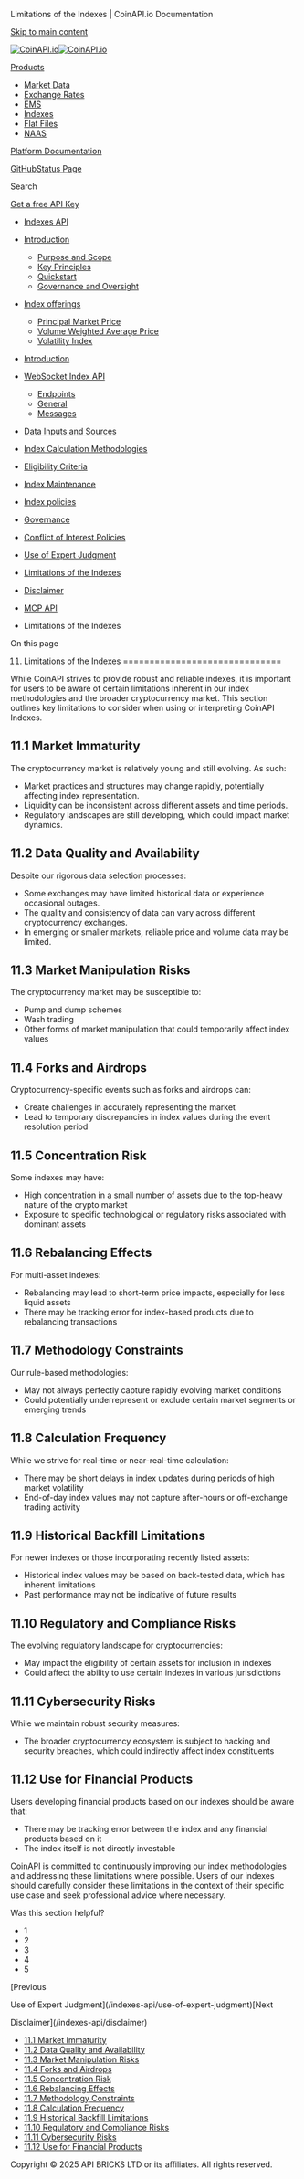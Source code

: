 Limitations of the Indexes | CoinAPI.io Documentation




[Skip to main content](#__docusaurus_skipToContent_fallback)

[![CoinAPI.io](/img/logo.svg)![CoinAPI.io](/img/logo.svg)](https://www.coinapi.io)

[Products](/indexes-api/limitations-of-the-indexes)

* [Market Data](/market-data/)
* [Exchange Rates](/exchange-rates-api/)
* [EMS](/ems-api/)
* [Indexes](/indexes-api/)
* [Flat Files](/flat-files-api/)
* [NAAS](/naas-api/)

[Platform Documentation](/general/authentication)

[GitHub](https://github.com/api-bricks/api-bricks-sdk)[Status Page](https://status.coinapi.io)

Search

[Get a free API Key](https://console.coinapi.io/?link=/apikeys/create)

* [Indexes API](/indexes-api/)
* [Introduction](/indexes-api/introduction/)

  + [Purpose and Scope](/indexes-api/introduction/purpose-and-scope)
  + [Key Principles](/indexes-api/introduction/key-principles)
  + [Quickstart](/indexes-api/introduction/quickstart)
  + [Governance and Oversight](/indexes-api/introduction/governance-and-oversight)
* [Index offerings](/category/index-offerings)

  + [Principal Market Price](/indexes-api/index-offerings/primkt-index)
  + [Volume Weighted Average Price](/indexes-api/index-offerings/vwap-index)
  + [Volatility Index](/indexes-api/index-offerings/capivix-index)
* [Introduction](/indexes-api/rest-api/coinapi-indexes-rest-api)
* [WebSocket Index API](/indexes-api/websocket-api/)

  + [Endpoints](/indexes-api/websocket-api/endpoints)
  + [General](/indexes-api/websocket-api/general)
  + [Messages](/indexes-api/websocket-api/messages)
* [Data Inputs and Sources](/indexes-api/data-inputs-and-sources/)
* [Index Calculation Methodologies](/category/index-calculation-methodologies)
* [Eligibility Criteria](/category/eligibility-criteria)
* [Index Maintenance](/category/index-maintenance)
* [Index policies](/indexes-api/index-policies/)
* [Governance](/category/governance)
* [Conflict of Interest Policies](/indexes-api/conflict-of-interest-policies)
* [Use of Expert Judgment](/indexes-api/use-of-expert-judgment)
* [Limitations of the Indexes](/indexes-api/limitations-of-the-indexes)
* [Disclaimer](/indexes-api/disclaimer)
* [MCP API](/indexes-api/mcp)

* Limitations of the Indexes

On this page

11. Limitations of the Indexes
==============================

While CoinAPI strives to provide robust and reliable indexes, it is important for users to be aware of certain limitations inherent in our index methodologies and the broader cryptocurrency market. This section outlines key limitations to consider when using or interpreting CoinAPI Indexes.

11.1 Market Immaturity[​](/indexes-api/limitations-of-the-indexes#111-market-immaturity "Direct link to 11.1 Market Immaturity")
--------------------------------------------------------------------------------------------------------------------------------

The cryptocurrency market is relatively young and still evolving. As such:

* Market practices and structures may change rapidly, potentially affecting index representation.
* Liquidity can be inconsistent across different assets and time periods.
* Regulatory landscapes are still developing, which could impact market dynamics.

11.2 Data Quality and Availability[​](/indexes-api/limitations-of-the-indexes#112-data-quality-and-availability "Direct link to 11.2 Data Quality and Availability")
--------------------------------------------------------------------------------------------------------------------------------------------------------------------

Despite our rigorous data selection processes:

* Some exchanges may have limited historical data or experience occasional outages.
* The quality and consistency of data can vary across different cryptocurrency exchanges.
* In emerging or smaller markets, reliable price and volume data may be limited.

11.3 Market Manipulation Risks[​](/indexes-api/limitations-of-the-indexes#113-market-manipulation-risks "Direct link to 11.3 Market Manipulation Risks")
--------------------------------------------------------------------------------------------------------------------------------------------------------

The cryptocurrency market may be susceptible to:

* Pump and dump schemes
* Wash trading
* Other forms of market manipulation that could temporarily affect index values

11.4 Forks and Airdrops[​](/indexes-api/limitations-of-the-indexes#114-forks-and-airdrops "Direct link to 11.4 Forks and Airdrops")
-----------------------------------------------------------------------------------------------------------------------------------

Cryptocurrency-specific events such as forks and airdrops can:

* Create challenges in accurately representing the market
* Lead to temporary discrepancies in index values during the event resolution period

11.5 Concentration Risk[​](/indexes-api/limitations-of-the-indexes#115-concentration-risk "Direct link to 11.5 Concentration Risk")
-----------------------------------------------------------------------------------------------------------------------------------

Some indexes may have:

* High concentration in a small number of assets due to the top-heavy nature of the crypto market
* Exposure to specific technological or regulatory risks associated with dominant assets

11.6 Rebalancing Effects[​](/indexes-api/limitations-of-the-indexes#116-rebalancing-effects "Direct link to 11.6 Rebalancing Effects")
--------------------------------------------------------------------------------------------------------------------------------------

For multi-asset indexes:

* Rebalancing may lead to short-term price impacts, especially for less liquid assets
* There may be tracking error for index-based products due to rebalancing transactions

11.7 Methodology Constraints[​](/indexes-api/limitations-of-the-indexes#117-methodology-constraints "Direct link to 11.7 Methodology Constraints")
--------------------------------------------------------------------------------------------------------------------------------------------------

Our rule-based methodologies:

* May not always perfectly capture rapidly evolving market conditions
* Could potentially underrepresent or exclude certain market segments or emerging trends

11.8 Calculation Frequency[​](/indexes-api/limitations-of-the-indexes#118-calculation-frequency "Direct link to 11.8 Calculation Frequency")
--------------------------------------------------------------------------------------------------------------------------------------------

While we strive for real-time or near-real-time calculation:

* There may be short delays in index updates during periods of high market volatility
* End-of-day index values may not capture after-hours or off-exchange trading activity

11.9 Historical Backfill Limitations[​](/indexes-api/limitations-of-the-indexes#119-historical-backfill-limitations "Direct link to 11.9 Historical Backfill Limitations")
--------------------------------------------------------------------------------------------------------------------------------------------------------------------------

For newer indexes or those incorporating recently listed assets:

* Historical index values may be based on back-tested data, which has inherent limitations
* Past performance may not be indicative of future results

11.10 Regulatory and Compliance Risks[​](/indexes-api/limitations-of-the-indexes#1110-regulatory-and-compliance-risks "Direct link to 11.10 Regulatory and Compliance Risks")
-----------------------------------------------------------------------------------------------------------------------------------------------------------------------------

The evolving regulatory landscape for cryptocurrencies:

* May impact the eligibility of certain assets for inclusion in indexes
* Could affect the ability to use certain indexes in various jurisdictions

11.11 Cybersecurity Risks[​](/indexes-api/limitations-of-the-indexes#1111-cybersecurity-risks "Direct link to 11.11 Cybersecurity Risks")
-----------------------------------------------------------------------------------------------------------------------------------------

While we maintain robust security measures:

* The broader cryptocurrency ecosystem is subject to hacking and security breaches, which could indirectly affect index constituents

11.12 Use for Financial Products[​](/indexes-api/limitations-of-the-indexes#1112-use-for-financial-products "Direct link to 11.12 Use for Financial Products")
--------------------------------------------------------------------------------------------------------------------------------------------------------------

Users developing financial products based on our indexes should be aware that:

* There may be tracking error between the index and any financial products based on it
* The index itself is not directly investable

CoinAPI is committed to continuously improving our index methodologies and addressing these limitations where possible. Users of our indexes should carefully consider these limitations in the context of their specific use case and seek professional advice where necessary.

Was this section helpful?

* 1
* 2
* 3
* 4
* 5

[Previous

Use of Expert Judgment](/indexes-api/use-of-expert-judgment)[Next

Disclaimer](/indexes-api/disclaimer)

* [11.1 Market Immaturity](/indexes-api/limitations-of-the-indexes#111-market-immaturity)
* [11.2 Data Quality and Availability](/indexes-api/limitations-of-the-indexes#112-data-quality-and-availability)
* [11.3 Market Manipulation Risks](/indexes-api/limitations-of-the-indexes#113-market-manipulation-risks)
* [11.4 Forks and Airdrops](/indexes-api/limitations-of-the-indexes#114-forks-and-airdrops)
* [11.5 Concentration Risk](/indexes-api/limitations-of-the-indexes#115-concentration-risk)
* [11.6 Rebalancing Effects](/indexes-api/limitations-of-the-indexes#116-rebalancing-effects)
* [11.7 Methodology Constraints](/indexes-api/limitations-of-the-indexes#117-methodology-constraints)
* [11.8 Calculation Frequency](/indexes-api/limitations-of-the-indexes#118-calculation-frequency)
* [11.9 Historical Backfill Limitations](/indexes-api/limitations-of-the-indexes#119-historical-backfill-limitations)
* [11.10 Regulatory and Compliance Risks](/indexes-api/limitations-of-the-indexes#1110-regulatory-and-compliance-risks)
* [11.11 Cybersecurity Risks](/indexes-api/limitations-of-the-indexes#1111-cybersecurity-risks)
* [11.12 Use for Financial Products](/indexes-api/limitations-of-the-indexes#1112-use-for-financial-products)

Copyright © 2025 API BRICKS LTD or its affiliates. All rights reserved.